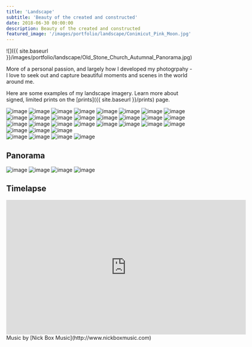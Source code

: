 ```yaml
---
title: 'Landscape'
subtitle: 'Beauty of the created and constructed'
date: 2018-06-30 00:00:00
description: Beauty of the created and constructed
featured_image: '/images/portfolio/landscape/Conimicut_Pink_Moon.jpg'
---
```


![]({{ site.baseurl }}/images/portfolio/landscape/Old_Stone_Church_Autumnal_Panorama.jpg)

More of a personal passion, and largely how I developed my photogrpahy - I love to seek out and capture beautiful moments and scenes in the world around me.

Here are some examples of my landscape imagery.  Learn more about signed, limited prints on the [prints]({{ site.baseurl }}/prints) page.

<div class="gallery" data-columns="3">
    <img src="{{ site.baseurl }}/images/prints/standard/Capitol_Moonset.jpg" alt="image" />
    <img src="{{ site.baseurl }}/images/prints/standard/Dome_with_Moon.jpg" alt="image" />
    <img src="{{ site.baseurl }}/images/prints/standard/Statehouse_Eclipse.jpg" alt="image" />
    <img src="{{ site.baseurl }}/images/prints/standard/Independent_Man_Eclipse.jpg" alt="image" />
    <img src="{{ site.baseurl }}/images/prints/standard/Conimicut_Pink_Moon.jpg" alt="image" />
    <img src="{{ site.baseurl }}/images/prints/standard/Moon_On_The_Sakonnet_Focal.jpg" alt="image" />
    <img src="{{ site.baseurl }}/images/prints/standard/Sakonnet_Moonset.jpg" alt="image" />
    <img src="{{ site.baseurl }}/images/prints/standard/Dutch_Island_Moonrise_II.jpg" alt="image" />
    <img src="{{ site.baseurl }}/images/prints/standard/NEOWISE_Over_Dutch_Island_Light.jpg" alt="image" />
    <img src="{{ site.baseurl }}/images/prints/standard/Bridge_To_NEOWISE.jpg" alt="image" />
    <img src="{{ site.baseurl }}/images/prints/standard/Purple_and_Pink.jpg" alt="image" />
    <img src="{{ site.baseurl }}/images/prints/standard/Neutaconkanut_Views.jpg" alt="image" />
    <img src="{{ site.baseurl }}/images/prints/standard/Road_To_Autumn.jpg" alt="image" />
    <img src="{{ site.baseurl }}/images/prints/standard/Snowy_Statehouse.jpg" alt="image" />
    <img src="{{ site.baseurl }}/images/prints/standard/Statehouse_Autumn_Path.jpg" alt="image" />
    <img src="{{ site.baseurl }}/images/prints/standard/Statehouse_in_Autumn.jpg" alt="image" />
    <img src="{{ site.baseurl }}/images/prints/standard/Bridges_To_Blossoms.jpg" alt="image" />
    <img src="{{ site.baseurl }}/images/prints/standard/Iron_Footbridge.jpg" alt="image" />
    <img src="{{ site.baseurl }}/images/prints/standard/Iron_Footridge_In_Snow.jpg" alt="image" />
    <img src="{{ site.baseurl }}/images/prints/standard/Red_Tree_Reflected.jpg" alt="image" />
    <img src="{{ site.baseurl }}/images/prints/standard/Pine_Sillhouette.jpg" alt="image" />
    <img src="{{ site.baseurl }}/images/prints/standard/Autumn_Reflections_at_the_Temple_of_Music.jpg" alt="image" />
    <img src="{{ site.baseurl }}/images/prints/standard/Mount_Hope_Sunrise.jpg" alt="image" />
    <img src="{{ site.baseurl }}/images/prints/standard/Spring_Green_Sunset.jpg" alt="image" />
    <img src="{{ site.baseurl }}/images/prints/standard/La_Tour_Eiffel_en_Automne.jpg" alt="image" />
    <img src="{{ site.baseurl }}/images/prints/standard/Torino_Sunrise.jpg" alt="image" />
    <img src="{{ site.baseurl }}/images/prints/standard/Torre_del_Sacro_Monte_Sunrise.jpg" alt="image" />
</div>

<div class="gallery" data-columns="2">
    <img src="{{ site.baseurl }}/images/prints/standard/Cherry_Blossom_Bench.jpg" alt="image" />
    <img src="{{ site.baseurl }}/images/prints/standard/Miantunomu_Bridge_in_Autumn.jpg" alt="image" />
    <img src="{{ site.baseurl }}/images/prints/standard/First_Light_on_the_Diamond.jpg" alt="image" />
    <img src="{{ site.baseurl }}/images/prints/standard/Monte_Bianco_in_the_Valle_di_Cogne.jpg" alt="image" />
</div>

## Panorama
<div class="gallery" data-columns="2">
    <img src="{{ site.baseurl }}/images/prints/panorama/Prospect_Terrace_Autumn_Snow_Sunset.jpg" alt="image" />
    <img src="{{ site.baseurl }}/images/prints/panorama/Dalrymple_Boat_House_in_Autumn.jpg" alt="image" />
    <img src="{{ site.baseurl }}/images/prints/panorama/Old_Stone_Church_Autumnal_Panorama.jpg" alt="image" />
    <img src="{{ site.baseurl }}/images/prints/panorama/Pier_Illumination.jpg" alt="image" />
</div>

## Timelapse
<iframe src="https://player.vimeo.com/video/441497725" width="640" height="360" frameborder="0" allow="autoplay; fullscreen; picture-in-picture" allowfullscreen></iframe>
Music by [Nick Box Music](http://www.nickboxmusic.com)

<!--<div class="gallery" data-columns="3">
{% for image in site.static_files %}
    {% if image.path contains 'images/portfolio/landscape' %}
        <img src="{{ site.baseurl }}{{ image.path }}" alt="image" />
    {% endif %}
{% endfor %}
</div>-->